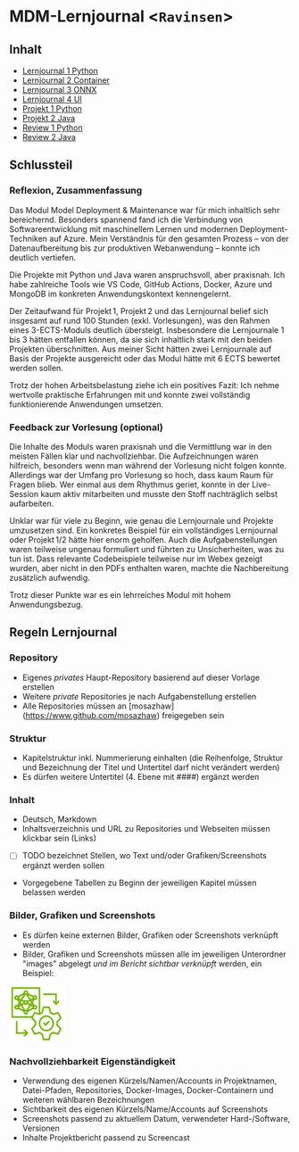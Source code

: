 ﻿# MDM-Lernjournal <`Ravinsen`>

## Inhalt

* [Lernjournal 1 Python](lernjournal1-python/README.md)
* [Lernjournal 2 Container](lernjournal2-container/README.md)
* [Lernjournal 3 ONNX](lernjournal3-onnx/README.md)
* [Lernjournal 4 UI](lernjournal4-ui/README.md)
* [Projekt 1 Python](projekt1-python/README.md)
* [Projekt 2 Java](projekt2-java/README.md)
* [Review 1 Python](review1-python/README.md)
* [Review 2 Java](review2-java/README.md)

## Schlussteil

### Reflexion, Zusammenfassung

Das Modul Model Deployment & Maintenance war für mich inhaltlich sehr bereichernd. Besonders spannend fand ich die Verbindung von Softwareentwicklung mit maschinellem Lernen und modernen Deployment-Techniken auf Azure. Mein Verständnis für den gesamten Prozess – von der Datenaufbereitung bis zur produktiven Webanwendung – konnte ich deutlich vertiefen.

Die Projekte mit Python und Java waren anspruchsvoll, aber praxisnah. Ich habe zahlreiche Tools wie VS Code, GitHub Actions, Docker, Azure und MongoDB im konkreten Anwendungskontext kennengelernt.

Der Zeitaufwand für Projekt 1, Projekt 2 und das Lernjournal belief sich insgesamt auf rund 100 Stunden (exkl. Vorlesungen), was den Rahmen eines 3-ECTS-Moduls deutlich übersteigt. Insbesondere die Lernjournale 1 bis 3 hätten entfallen können, da sie sich inhaltlich stark mit den beiden Projekten überschnitten. Aus meiner Sicht hätten zwei Lernjournale auf Basis der Projekte ausgereicht oder das Modul hätte mit 6 ECTS bewertet werden sollen.

Trotz der hohen Arbeitsbelastung ziehe ich ein positives Fazit: Ich nehme wertvolle praktische Erfahrungen mit und konnte zwei vollständig funktionierende Anwendungen umsetzen.

### Feedback zur Vorlesung (optional)

Die Inhalte des Moduls waren praxisnah und die Vermittlung war in den meisten Fällen klar und nachvollziehbar. Die Aufzeichnungen waren hilfreich, besonders wenn man während der Vorlesung nicht folgen konnte. Allerdings war der Umfang pro Vorlesung so hoch, dass kaum Raum für Fragen blieb. Wer einmal aus dem Rhythmus geriet, konnte in der Live-Session kaum aktiv mitarbeiten und musste den Stoff nachträglich selbst aufarbeiten.

Unklar war für viele zu Beginn, wie genau die Lernjournale und Projekte umzusetzen sind. Ein konkretes Beispiel für ein vollständiges Lernjournal oder Projekt 1/2 hätte hier enorm geholfen. Auch die Aufgabenstellungen waren teilweise ungenau formuliert und führten zu Unsicherheiten, was zu tun ist. Dass relevante Codebeispiele teilweise nur im Webex gezeigt wurden, aber nicht in den PDFs enthalten waren, machte die Nachbereitung zusätzlich aufwendig.

Trotz dieser Punkte war es ein lehrreiches Modul mit hohem Anwendungsbezug.

## Regeln Lernjournal

### Repository
* Eigenes *privates* Haupt-Repository basierend auf dieser Vorlage erstellen
* Weitere *private* Repositories je nach Aufgabenstellung erstellen
* Alle Repositories müssen an [mosazhaw] (https://www.github.com/mosazhaw) freigegeben sein

### Struktur
* Kapitelstruktur inkl. Nummerierung einhalten (die Reihenfolge, Struktur und Bezeichnung der Titel und Untertitel darf nicht verändert werden)
* Es dürfen weitere Untertitel (4. Ebene mit ####) ergänzt werden

### Inhalt
* Deutsch, Markdown
* Inhaltsverzeichnis und URL zu Repositories und Webseiten müssen klickbar sein (Links)
* [ ] TODO bezeichnet Stellen, wo Text und/oder Grafiken/Screenshots ergänzt werden sollen
* Vorgegebene Tabellen zu Beginn der jeweiligen Kapitel müssen belassen werden

### Bilder, Grafiken und Screenshots
* Es dürfen keine externen Bilder, Grafiken oder Screenshots verknüpft werden
* Bilder, Grafiken und Screenshots müssen alle im jeweiligen Unterordner "images" abgelegt *und im Bericht sichtbar verknüpft* werden, ein Beispiel:

<img src="images/mdm.png" alt="DevOpsLogo" width="100" height="100">

### Nachvollziehbarkeit Eigenständigkeit

* Verwendung des eigenen Kürzels/Namen/Accounts in Projektnamen, Datei-Pfaden, Repositories, Docker-Images, Docker-Containern und weiteren wählbaren Bezeichnungen
* Sichtbarkeit des eigenen Kürzels/Name/Accounts auf Screenshots
* Screenshots passend zu aktuellem Datum, verwendeter Hard-/Software, Versionen
* Inhalte Projektbericht passend zu Screencast


